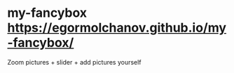 # my-fancybox https://egormolchanov.github.io/my-fancybox/

Zoom pictures + slider + add pictures yourself
